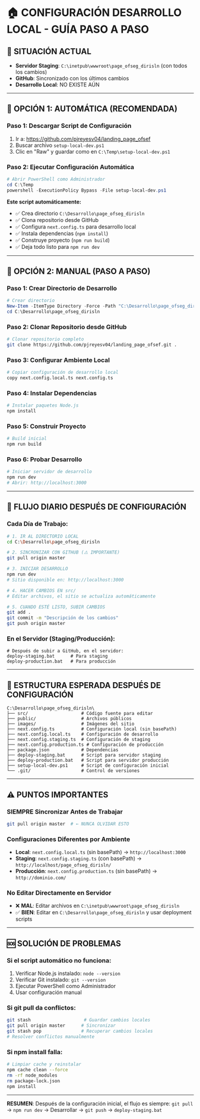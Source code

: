 # 🏠 CONFIGURACIÓN DESARROLLO LOCAL - GUÍA PASO A PASO

## 🎯 SITUACIÓN ACTUAL
- **Servidor Staging**: `C:\inetpub\wwwroot\page_ofseg_dirisln` (con todos los cambios)
- **GitHub**: Sincronizado con los últimos cambios
- **Desarrollo Local**: NO EXISTE AÚN

---

## 🚀 OPCIÓN 1: AUTOMÁTICA (RECOMENDADA)

### Paso 1: Descargar Script de Configuración
1. Ir a: https://github.com/pjreyesv04/landing_page_ofsef
2. Buscar archivo `setup-local-dev.ps1`
3. Clic en "Raw" y guardar como en `C:\Temp\setup-local-dev.ps1`

### Paso 2: Ejecutar Configuración Automática
```powershell
# Abrir PowerShell como Administrador
cd C:\Temp
powershell -ExecutionPolicy Bypass -File setup-local-dev.ps1
```

**Este script automáticamente:**
- ✅ Crea directorio `C:\Desarrollo\page_ofseg_dirisln`
- ✅ Clona repositorio desde GitHub
- ✅ Configura `next.config.ts` para desarrollo local
- ✅ Instala dependencias (`npm install`)
- ✅ Construye proyecto (`npm run build`)
- ✅ Deja todo listo para `npm run dev`

---

## 🔧 OPCIÓN 2: MANUAL (PASO A PASO)

### Paso 1: Crear Directorio de Desarrollo
```powershell
# Crear directorio
New-Item -ItemType Directory -Force -Path "C:\Desarrollo\page_ofseg_dirisln"
cd C:\Desarrollo\page_ofseg_dirisln
```

### Paso 2: Clonar Repositorio desde GitHub
```bash
# Clonar repositorio completo
git clone https://github.com/pjreyesv04/landing_page_ofsef.git .
```

### Paso 3: Configurar Ambiente Local
```bash
# Copiar configuración de desarrollo local
copy next.config.local.ts next.config.ts
```

### Paso 4: Instalar Dependencias
```bash
# Instalar paquetes Node.js
npm install
```

### Paso 5: Construir Proyecto
```bash
# Build inicial
npm run build
```

### Paso 6: Probar Desarrollo
```bash
# Iniciar servidor de desarrollo
npm run dev
# Abrir: http://localhost:3000
```

---

## 🔄 FLUJO DIARIO DESPUÉS DE CONFIGURACIÓN

### Cada Día de Trabajo:
```bash
# 1. IR AL DIRECTORIO LOCAL
cd C:\Desarrollo\page_ofseg_dirisln

# 2. SINCRONIZAR CON GITHUB (⚠️ IMPORTANTE)
git pull origin master

# 3. INICIAR DESARROLLO
npm run dev
# Sitio disponible en: http://localhost:3000

# 4. HACER CAMBIOS EN src/
# Editar archivos, el sitio se actualiza automáticamente

# 5. CUANDO ESTÉ LISTO, SUBIR CAMBIOS
git add .
git commit -m "Descripción de los cambios"
git push origin master
```

### En el Servidor (Staging/Producción):
```batch
# Después de subir a GitHub, en el servidor:
deploy-staging.bat      # Para staging
deploy-production.bat   # Para producción
```

---

## 📁 ESTRUCTURA ESPERADA DESPUÉS DE CONFIGURACIÓN

```
C:\Desarrollo\page_ofseg_dirisln\
├── src/                    # Código fuente para editar
├── public/                 # Archivos públicos
├── images/                 # Imágenes del sitio
├── next.config.ts          # Configuración local (sin basePath)
├── next.config.local.ts    # Configuración de desarrollo
├── next.config.staging.ts  # Configuración de staging
├── next.config.production.ts # Configuración de producción
├── package.json            # Dependencias
├── deploy-staging.bat      # Script para servidor staging
├── deploy-production.bat   # Script para servidor producción
├── setup-local-dev.ps1     # Script de configuración inicial
└── .git/                   # Control de versiones
```

---

## ⚠️ PUNTOS IMPORTANTES

### SIEMPRE Sincronizar Antes de Trabajar
```bash
git pull origin master  # ← NUNCA OLVIDAR ESTO
```

### Configuraciones Diferentes por Ambiente
- **Local**: `next.config.local.ts` (sin basePath) → `http://localhost:3000`
- **Staging**: `next.config.staging.ts` (con basePath) → `http://localhost/page_ofseg_dirisln/`
- **Producción**: `next.config.production.ts` (sin basePath) → `http://dominio.com/`

### No Editar Directamente en Servidor
- ❌ **MAL**: Editar archivos en `C:\inetpub\wwwroot\page_ofseg_dirisln`
- ✅ **BIEN**: Editar en `C:\Desarrollo\page_ofseg_dirisln` y usar deployment scripts

---

## 🆘 SOLUCIÓN DE PROBLEMAS

### Si el script automático no funciona:
1. Verificar Node.js instalado: `node --version`
2. Verificar Git instalado: `git --version`
3. Ejecutar PowerShell como Administrador
4. Usar configuración manual

### Si git pull da conflictos:
```bash
git stash                    # Guardar cambios locales
git pull origin master      # Sincronizar
git stash pop               # Recuperar cambios locales
# Resolver conflictos manualmente
```

### Si npm install falla:
```bash
# Limpiar cache y reinstalar
npm cache clean --force
rm -rf node_modules
rm package-lock.json
npm install
```

---

**RESUMEN**: Después de la configuración inicial, el flujo es siempre:
`git pull` → `npm run dev` → Desarrollar → `git push` → `deploy-staging.bat`
